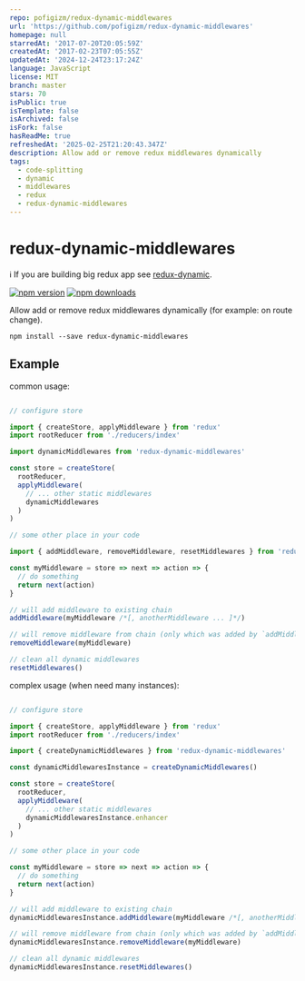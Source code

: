 ```yaml
---
repo: pofigizm/redux-dynamic-middlewares
url: 'https://github.com/pofigizm/redux-dynamic-middlewares'
homepage: null
starredAt: '2017-07-20T20:05:59Z'
createdAt: '2017-02-23T07:05:55Z'
updatedAt: '2024-12-24T23:17:24Z'
language: JavaScript
license: MIT
branch: master
stars: 70
isPublic: true
isTemplate: false
isArchived: false
isFork: false
hasReadMe: true
refreshedAt: '2025-02-25T21:20:43.347Z'
description: Allow add or remove redux middlewares dynamically
tags:
  - code-splitting
  - dynamic
  - middlewares
  - redux
  - redux-dynamic-middlewares
---
```


# redux-dynamic-middlewares

ℹ️ If you are building big redux app see [redux-dynamic](https://github.com/pofigizm/redux-dynamic).

[![npm version](https://img.shields.io/npm/v/redux-dynamic-middlewares.svg?style=flat-square)](https://www.npmjs.com/package/redux-dynamic-middlewares)
[![npm downloads](https://img.shields.io/npm/dm/redux-dynamic-middlewares.svg?style=flat-square)](https://www.npmjs.com/package/redux-dynamic-middlewares)

Allow add or remove redux middlewares dynamically (for example: on route change).

```
npm install --save redux-dynamic-middlewares
```

## Example

common usage:
```js

// configure store

import { createStore, applyMiddleware } from 'redux'
import rootReducer from './reducers/index'

import dynamicMiddlewares from 'redux-dynamic-middlewares'

const store = createStore(
  rootReducer,
  applyMiddleware(
    // ... other static middlewares
    dynamicMiddlewares
  )
)

// some other place in your code

import { addMiddleware, removeMiddleware, resetMiddlewares } from 'redux-dynamic-middlewares'

const myMiddleware = store => next => action => {
  // do something
  return next(action)
}

// will add middleware to existing chain
addMiddleware(myMiddleware /*[, anotherMiddleware ... ]*/)

// will remove middleware from chain (only which was added by `addMiddleware`)
removeMiddleware(myMiddleware)

// clean all dynamic middlewares
resetMiddlewares()

```

complex usage (when need many instances):
```js

// configure store

import { createStore, applyMiddleware } from 'redux'
import rootReducer from './reducers/index'

import { createDynamicMiddlewares } from 'redux-dynamic-middlewares'

const dynamicMiddlewaresInstance = createDynamicMiddlewares()

const store = createStore(
  rootReducer,
  applyMiddleware(
    // ... other static middlewares
    dynamicMiddlewaresInstance.enhancer
  )
)

// some other place in your code

const myMiddleware = store => next => action => {
  // do something
  return next(action)
}

// will add middleware to existing chain
dynamicMiddlewaresInstance.addMiddleware(myMiddleware /*[, anotherMiddleware ... ]*/)

// will remove middleware from chain (only which was added by `addMiddleware`)
dynamicMiddlewaresInstance.removeMiddleware(myMiddleware)

// clean all dynamic middlewares
dynamicMiddlewaresInstance.resetMiddlewares()

```
